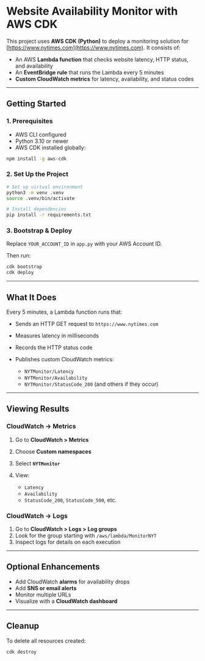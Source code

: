 # Website Availability Monitor with AWS CDK

This project uses **AWS CDK (Python)** to deploy a monitoring solution for [https://www.nytimes.com](https://www.nytimes.com). It consists of:

* An AWS **Lambda function** that checks website latency, HTTP status, and availability
* An **EventBridge rule** that runs the Lambda every 5 minutes
* **Custom CloudWatch metrics** for latency, availability, and status codes


---

## Getting Started

### 1. Prerequisites

* AWS CLI configured
* Python 3.10 or newer
* AWS CDK installed globally:

```bash
npm install -g aws-cdk
```

### 2. Set Up the Project

```bash
# Set up virtual environment
python3 -m venv .venv
source .venv/bin/activate

# Install dependencies
pip install -r requirements.txt
```

### 3. Bootstrap & Deploy

Replace `YOUR_ACCOUNT_ID` in `app.py` with your AWS Account ID.

Then run:

```bash
cdk bootstrap
cdk deploy
```

---

## What It Does

Every 5 minutes, a Lambda function runs that:

* Sends an HTTP GET request to `https://www.nytimes.com`
* Measures latency in milliseconds
* Records the HTTP status code
* Publishes custom CloudWatch metrics:

  * `NYTMonitor/Latency`
  * `NYTMonitor/Availability`
  * `NYTMonitor/StatusCode_200` (and others if they occur)

---

## Viewing Results

### CloudWatch → Metrics

1. Go to **CloudWatch > Metrics**
2. Choose **Custom namespaces**
3. Select **`NYTMonitor`**
4. View:

   * `Latency`
   * `Availability`
   * `StatusCode_200`, `StatusCode_500`, etc.

### CloudWatch → Logs

1. Go to **CloudWatch > Logs > Log groups**
2. Look for the group starting with `/aws/lambda/MonitorNYT`
3. Inspect logs for details on each execution

---

## Optional Enhancements

* Add CloudWatch **alarms** for availability drops
* Add **SNS or email alerts**
* Monitor multiple URLs
* Visualize with a **CloudWatch dashboard**

---

## Cleanup

To delete all resources created:

```bash
cdk destroy
```


